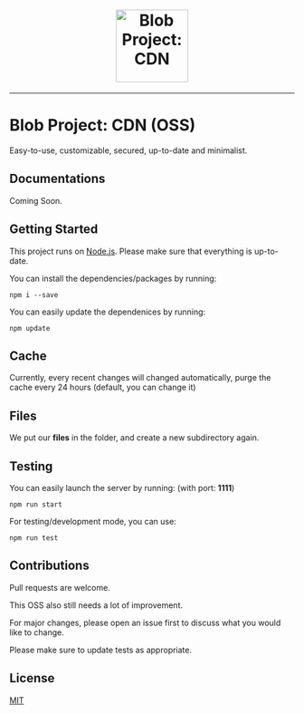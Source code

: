 <h1 align="center">
    <a href="https://files.blob-project.com"><img src="https://files.blob-project.com/cluster/maxima/cdn-docs/fox.png" width="128px" alt="Blob Project: CDN"></a>
</h1>

---

# Blob Project: CDN (OSS)
Easy-to-use, customizable, secured, up-to-date and minimalist.

## Documentations
Coming Soon.

## Getting Started
This project runs on [Node.js](https://nodejs.org/en/blog/release/v14.16.0/). Please make sure that everything is up-to-date.

You can install the dependencies/packages by running:
```shell script
npm i --save
```

You can easily update the dependenices by running:
```shell script
npm update
```

## Cache
Currently, every recent changes will changed automatically, purge the cache every 24 hours (default, you can change it)

## Files
We put our **files** in the folder, and create a new subdirectory again.

## Testing
You can easily launch the server by running: (with port: **1111**)
```shell script
npm run start
```

For testing/development mode, you can use:
```shell script
npm run test
```

## Contributions
Pull requests are welcome.

This OSS also still needs a lot of improvement.

For major changes, please open an issue first to discuss what you would like to change.

Please make sure to update tests as appropriate.

## License
[MIT](https://choosealicense.com/licenses/mit/)
